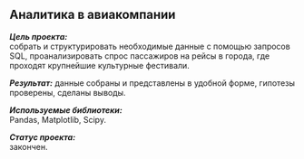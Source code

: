 ## Аналитика в авиакомпании
***Цель проекта:***  
собрать и структурировать необходимые данные с помощью запросов SQL, проанализировать спрос пассажиров на рейсы в города, где проходят крупнейшие культурные фестивали.

***Результат:***  данные собраны и представлены в удобной форме, гипотезы проверены, сделаны выводы.

***Используемые библиотеки:***  
Pandas, Matplotlib, Scipy.

***Статус проекта:***  
закончен.
